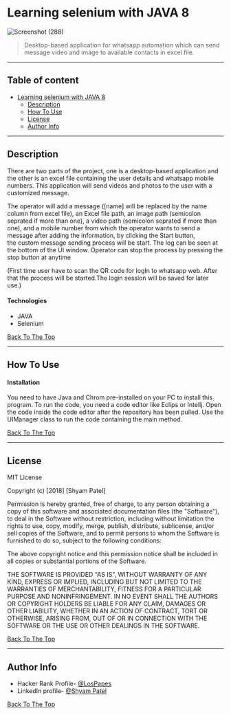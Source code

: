 # Learning selenium with JAVA 8

![Screenshot (288)](https://user-images.githubusercontent.com/26683455/107425098-d3b55780-6b1e-11eb-9a67-0f3f5ae358e7.png)

> Desktop-based application for whatsapp automation which can send message video and image to available contacts in excel file.

---

## Table of content
- [Learning selenium with JAVA 8](#learning-selenium-with-java-8)
  * [Description](#description)
  * [How To Use](#how-to-use)
  * [License](#license)
  * [Author Info](#author-info)

---

## Description

There are two parts of the project, one is a desktop-based application and the other is an excel file containing the user details and whatsapp mobile numbers. This application will send videos and photos to the user with a customized message.

The operator will add a message ([name] will be replaced by the name column from excel file), an Excel file path, an image path (semicolon seprated if more than one), a video path (semicolon seprated if more than one), and a mobile number from which the operator wants to send a message after adding the information, by clicking the Start button, the custom message sending process will be start. The log can be seen at the bottom of the UI window. Operator can stop the process by pressing the stop button at anytime


(First time user have to scan the QR code for logIn to whatsapp web. After that the process will be started.The login session will be saved for later use.)



#### Technologies

- JAVA
- Selenium

[Back To The Top](#learning-selenium-with-java-8)

---

## How To Use

#### Installation
You need to have Java and Chrom pre-installed on your PC to install this program. To run the code, you need a code editor like Eclips or Intellj. Open the code inside the code editor after the repository has been pulled. Use the UIManager class to run the code containing the main method.

[Back To The Top](#learning-selenium-with-java-8)

---


## License

MIT License

Copyright (c) [2018] [Shyam Patel]

Permission is hereby granted, free of charge, to any person obtaining a copy
of this software and associated documentation files (the "Software"), to deal
in the Software without restriction, including without limitation the rights
to use, copy, modify, merge, publish, distribute, sublicense, and/or sell
copies of the Software, and to permit persons to whom the Software is
furnished to do so, subject to the following conditions:

The above copyright notice and this permission notice shall be included in all
copies or substantial portions of the Software.

THE SOFTWARE IS PROVIDED "AS IS", WITHOUT WARRANTY OF ANY KIND, EXPRESS OR
IMPLIED, INCLUDING BUT NOT LIMITED TO THE WARRANTIES OF MERCHANTABILITY,
FITNESS FOR A PARTICULAR PURPOSE AND NONINFRINGEMENT. IN NO EVENT SHALL THE
AUTHORS OR COPYRIGHT HOLDERS BE LIABLE FOR ANY CLAIM, DAMAGES OR OTHER
LIABILITY, WHETHER IN AN ACTION OF CONTRACT, TORT OR OTHERWISE, ARISING FROM,
OUT OF OR IN CONNECTION WITH THE SOFTWARE OR THE USE OR OTHER DEALINGS IN THE
SOFTWARE.

[Back To The Top](#learning-selenium-with-java-8)

---

## Author Info

- Hacker Rank Profile- [@LosPapes](https://www.hackerrank.com/LosPepes)
- LinkedIn profile- [@Shyam Patel](https://www.linkedin.com/in/patelshyam54/)

[Back To The Top](#learning-selenium-with-java-8)

